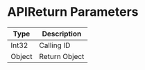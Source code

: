 ﻿# APIReturn Parameters
Type |  Description    
------|---- 
Int32 | Calling ID
Object | Return Object